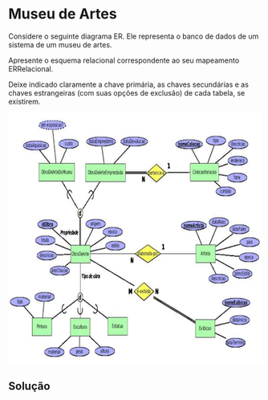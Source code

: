 # Museu de Artes

Considere o seguinte diagrama ER. Ele representa o banco de dados de um sistema de um museu de artes.

Apresente o esquema relacional correspondente ao seu mapeamento ERRelacional. 

Deixe indicado claramente a chave primária, as chaves secundárias e as chaves estrangeiras (com suas opções de exclusão) de cada tabela, se existirem.

<p align="center">
    <img src="../readmeImg/05_enunciado.png" width="900px" height="500px">
</p>

## Solução